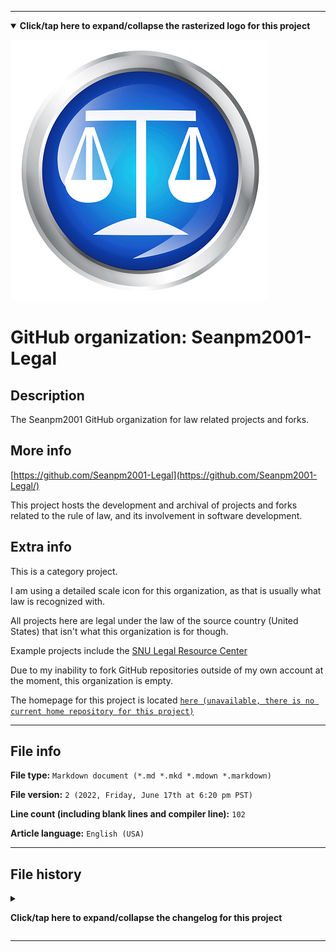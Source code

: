 
***

<!--
<details><summary><b lang="en">Click/tap here to expand/collapse the vectorized logo for this project</b></summary>

![MediaWiki_2003.svg failed to load. The file may be missing or corrupt. Check the file path for errors first.](/AdditionalInfo/2/Seanpm2001-Legal/MediaWiki_2003.svg)

</details>
!-->

<details open><summary><b lang="en">Click/tap here to expand/collapse the rasterized logo for this project</b></summary>

![Seanpm2001_Legal.jpeg failed to load. The file may be missing or corrupt. Check the file path for errors first.](/AdditionalInfo/2/Seanpm2001-Legal/Seanpm2001_Legal.jpeg)

</details>

# GitHub organization: Seanpm2001-Legal

## Description

The Seanpm2001 GitHub organization for law related projects and forks.

## More info

[https://github.com/Seanpm2001-Legal](https://github.com/Seanpm2001-Legal/)

This project hosts the development and archival of projects and forks related to the rule of law, and its involvement in software development.

## Extra info

This is a category project.

I am using a detailed scale icon for this organization, as that is usually what law is recognized with.

All projects here are legal under the law of the source country (United States) that isn't what this organization is for though.

Example projects include the [SNU Legal Resource Center](https://github.com/seanpm2001/SNU_LegalResourceCenter/)

<!--
As of 2022, May 27th, I don't have any projects that use for this organization yet.
!-->

Due to my inability to fork GitHub repositories outside of my own account at the moment, this organization is empty.

The homepage for this project is located [`here (unavailable, there is no current home repository for this project)`](https://www.example.com/)

<!--
There is no current home repository for this project.
!-->

***

## File info

**File type:** `Markdown document (*.md *.mkd *.mdown *.markdown)`

**File version:** `2 (2022, Friday, June 17th at 6:20 pm PST)`

**Line count (including blank lines and compiler line):** `102`

**Article language:** `English (USA)`

***

## File history

<details><summary><p lang="en"><b>Click/tap here to expand/collapse the changelog for this project</b></p></summary>

<details><summary><p lang="en"><b>Version 1 (2022, Friday, June 17th at 5:00 pm PST)</b></p></summary>

**This version was made by:** [`@seanpm2001`](https://github.com/seanpm2001/)

> Changes:

- [x] Started the file
- [x] Referenced the organization icon (raster)
<!-- [x] Referenced the organization icon (vector) !-->
- [x] Added the organization description
- [x] Added the `more info` section
- [x] Added the `extra info` section
- [x] Added the file info section
- [ ] No other changes in version 1

</details>

<details><summary><p lang="en"><b>Version 2 (2022, Friday, June 17th at 6:20 pm PST)</b></p></summary>

**This version was made by:** [`@seanpm2001`](https://github.com/seanpm2001/)

> Changes:

- [x] Updated the file info section
- [x] Added a changelog
- [ ] No other changes in version 2

</details>

</details>

***
